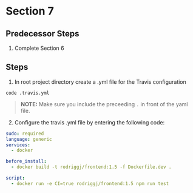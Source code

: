 # Section 7

## Predecessor Steps
1. Complete Section 6

## Steps
1. In root project directory create a .yml file for the Travis configuration 

```
code .travis.yml
```

> __NOTE:__ Make sure you include the preceeding `.` in front of the yaml file.

2. Configure the travis .yml file by entering the following code:

```yaml
sudo: required
language: generic
services: 
  - docker

before_install:
  - docker build -t rodriggj/frontend:1.5 -f Dockerfile.dev .

script: 
  - docker run -e CI=true rodriggj/frontend:1.5 npm run test
```

